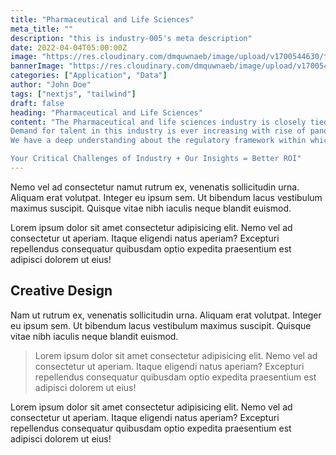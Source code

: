 ```yaml
---
title: "Pharmaceutical and Life Sciences"
meta_title: ""
description: "this is industry-005's meta description"
date: 2022-04-04T05:00:00Z
image: "https://res.cloudinary.com/dmquwnaeb/image/upload/v1700544630/talentWorkx/m0qmetevaklob2odxhsq.png"
bannerImage: "https://res.cloudinary.com/dmquwnaeb/image/upload/v1700544630/talentWorkx/m0qmetevaklob2odxhsq.png"
categories: ["Application", "Data"]
author: "John Doe"
tags: ["nextjs", "tailwind"]
draft: false
heading: "Pharmaceutical and Life Sciences"
content: "The Pharmaceutical and life sciences industry is closely tied to our social DNA for generations. It directly impacts the living standards and survival of mankind. Hence , it is often at a cross-section where it requires top talent to blend with technology and science to produce drugs at speed with stringent but necessary regulatory and compliance requirements.
Demand for talent in this industry is ever increasing with rise of pandemic like situations across the globe. Professionals in Life Sciences and healthcare sector are the real hero in such situations where the world is engulfed and they have relentlessly worked hard to overcome this situation.
We have a deep understanding about the regulatory framework within which the industry operates and understand the criticality of each role the industry demands. With more than 15 years of our experience we are well equipped to serve the talent demand for this industry.

Your Critical Challenges of Industry + Our Insights = Better ROI"
---
```


Nemo vel ad consectetur namut rutrum ex, venenatis sollicitudin urna. Aliquam erat volutpat. Integer eu ipsum sem. Ut bibendum lacus vestibulum maximus suscipit. Quisque vitae nibh iaculis neque blandit euismod.

Lorem ipsum dolor sit amet consectetur adipisicing elit. Nemo vel ad consectetur ut aperiam. Itaque eligendi natus aperiam? Excepturi repellendus consequatur quibusdam optio expedita praesentium est adipisci dolorem ut eius!

## Creative Design

Nam ut rutrum ex, venenatis sollicitudin urna. Aliquam erat volutpat. Integer eu ipsum sem. Ut bibendum lacus vestibulum maximus suscipit. Quisque vitae nibh iaculis neque blandit euismod.

> Lorem ipsum dolor sit amet consectetur adipisicing elit. Nemo vel ad consectetur ut aperiam. Itaque eligendi natus aperiam? Excepturi repellendus consequatur quibusdam optio expedita praesentium est adipisci dolorem ut eius!

Lorem ipsum dolor sit amet consectetur adipisicing elit. Nemo vel ad consectetur ut aperiam. Itaque eligendi natus aperiam? Excepturi repellendus consequatur quibusdam optio expedita praesentium est adipisci dolorem ut eius!

